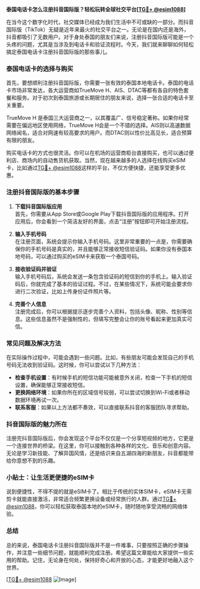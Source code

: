 **泰国电话卡怎么注册抖音国际版？轻松玩转全球社交平台[[TG💪+ @esim1088](https://t.me/s/esim1088)]**

在当今这个数字化时代，社交媒体已经成为我们生活中不可或缺的一部分。而抖音国际版（TikTok）无疑是近年来最火的社交平台之一。无论是在国内还是海外，抖音都吸引了无数用户。对于身处泰国的朋友们来说，注册抖音国际版可能是一个头疼的问题，尤其是当涉及到电话卡和验证流程时。今天，我们就来聊聊如何轻松搞定泰国电话卡注册抖音国际版的那些事儿。

### 泰国电话卡的选择与购买

首先，要想顺利注册抖音国际版，你需要一张有效的泰国本地电话卡。泰国的电话卡市场非常发达，各大运营商如TrueMove H、AIS、DTAC等都有各自的特色套餐和服务。对于初次到泰国旅游或长期居住的朋友来说，选择一张合适的电话卡至关重要。

TrueMove H 是泰国三大运营商之一，以其覆盖广、信号稳定著称。如果你经常需要在偏远地区使用网络，TrueMove H会是一个不错的选择。AIS则以高速数据网络闻名，适合对网速有较高要求的用户。而DTAC则以性价比高见长，适合预算有限的朋友。

购买电话卡的方式也很灵活。你可以在机场的运营商柜台直接购买，也可以通过便利店、商场内的自动售货机获取。当然，现在越来越多的人选择在线购买eSIM卡，比如通过[TG💪+ @esim1088](https://t.me/s/esim1088)这样的平台，不仅方便快捷，还能享受更多优惠。

### 注册抖音国际版的基本步骤

1. **下载抖音国际版应用**  
   首先，你需要从App Store或Google Play下载抖音国际版的应用程序。打开应用后，你会看到一个简洁友好的界面，点击“注册”按钮即可开始注册流程。

2. **输入手机号码**  
   在注册页面，系统会提示你输入手机号码。这里非常重要的一点是，你需要确保你的手机号码是真实的，并且能够正常接收短信验证码。如果你没有泰国本地号码，可以通过购买的eSIM卡来获取一个泰国号码。

3. **接收验证码并验证**  
   输入手机号码后，系统会发送一条包含验证码的短信到你的手机上。输入验证码后，你就完成了基本的验证过程。不过，在某些情况下，系统可能会要求你进行二次验证，比如上传身份证件照片等。

4. **完善个人信息**  
   注册完成后，你可以根据提示逐步完善个人资料，包括头像、昵称、性别等信息。这些信息虽然不是强制性的，但填写完整会让你的账号看起来更加真实可信。

### 常见问题及解决方法

在实际操作过程中，可能会遇到一些问题。比如，有些朋友可能会发现自己的手机号码无法收到验证码。这时候，你可以尝试以下几种方法：

- **检查手机设置**：有时候手机的短信功能可能被意外关闭，检查一下手机的短信设置，确保能够正常接收短信。
- **更换网络环境**：如果你所在的区域信号较弱，可以尝试切换到Wi-Fi或者移动数据环境再试一次。
- **联系客服**：如果以上方法都不奏效，可以直接联系抖音的客服团队寻求帮助。

### 抖音国际版的魅力所在

注册完抖音国际版后，你会发现这个平台不仅仅是一个分享短视频的地方，它更是一个连接世界的桥梁。在这里，你可以接触到各种各样的文化、音乐和创意内容。无论是学习新技能、了解异国风情，还是结识来自五湖四海的新朋友，抖音都能带给你意想不到的乐趣。

### 小贴士：让生活更便捷的eSIM卡

说到便捷性，不得不提的就是eSIM卡了。相比于传统的实体SIM卡，eSIM卡无需剪卡就能直接激活，非常适合频繁更换设备或经常旅行的人群。通过[TG💪+ @esim1088](https://t.me/s/esim1088)，你可以轻松获取泰国本地的eSIM卡，随时随地享受流畅的网络体验。

### 总结

总的来说，泰国电话卡注册抖音国际版并不是一件难事，只要按照正确的步骤操作，并注意一些细节问题，就能顺利完成注册。希望这篇文章能给大家提供一些实用的帮助。记住，无论身在何处，保持好奇心和开放的心态，才能更好地融入这个世界。

[[TG💪+ @esim1088](https://t.me/s/esim1088) ![Image](https://i.postimg.cc/4NQfJmqS/Snipaste-2025-05-13-00-14-12.png)]